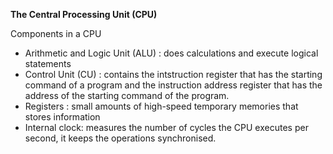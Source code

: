 **The Central Processing Unit (CPU)**

Components in a CPU
- Arithmetic and Logic Unit (ALU) : does calculations and execute logical statements 
- Control Unit (CU) : contains the intstruction register that has the starting command of a program and the instruction address register that has the address of the starting command
                      of the program. 
- Registers : small amounts of high-speed temporary memories that stores information
- Internal clock: measures the number of cycles the CPU executes per second, it keeps the operations synchronised. 

                     
                      
               
